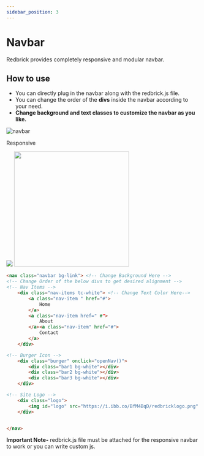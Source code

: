 ```yaml
---
sidebar_position: 3
---
```


# Navbar

Redbrick provides completely responsive and modular navbar.

## How to use

- You can directly plug in the navbar along with the redbrick.js file.
- You can change the order of the **divs** inside the navbar according to your need.
- **Change background and text classes to customize the navbar as you like.**

![navbar](/img/demos/navbar.png)

Responsive

<img src="/img/demos/navbar2.png" widht="200"/>

<img src="/img/demos/navbar3.png" width="300"/>

```html
<nav class="navbar bg-link"> <!-- Change Background Here -->
<!-- Change Order of the below divs to get desired alignment -->
<!-- Nav Items -->
    <div class="nav-items tc-white"> <!-- Change Text Color Here-->
        <a class="nav-item " href="#">
            Home
        </a>
        <a class="nav-item href=" #">
            About
        </a><a class="nav-item" href="#">
            Contact
        </a>
    </div>

<!-- Burger Icon -->
    <div class="burger" onclick="openNav()">
        <div class="bar1 bg-white"></div>
        <div class="bar2 bg-white"></div>
        <div class="bar3 bg-white"></div>
    </div>

<!-- Site Logo -->
    <div class="logo">
        <img id="logo" src="https://i.ibb.co/BfM4BqD/redbricklogo.png" alt="redbricklogo">
    </div>


</nav>
```

**Important Note-** redbrick.js file must be attached for the responsive navbar to work or you can write custom js.

